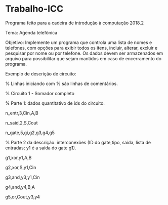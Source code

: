 # Trabalho-ICC

Programa feito para a cadeira de introdução à computação 2018.2

Tema: Agenda telefônica

Objetivo: Implemente um programa que controla uma lista de
nomes e telefones, com opções para exibir todos os itens, incluir, alterar, excluir e
pesquisar por nome ou por telefone. Os dados devem ser armazenados em arquivo
para possibilitar que sejam mantidos em caso de encerramento do programa.

Exemplo de descrição de circuito:


% Linhas iniciando com % são linhas de comentários.

% Circuito 1 - Somador completo

% Parte 1: dados quantitativo de ids do circuito.

n_entr,3,Cin,A,B

n_said,2,S,Cout

n_gate,5,gi,g2,g3,g4,g5

% Parte 2 da descrição: interconexões (ID do gate,tipo, saída, lista de entradas; y1 é a saída do gate g1).

g1,xor,y1,A,B

g2,xor,S,y1,Cin

g3,and,y3,y1,Cin

g4,and,y4,B,A

g5,or,Cout,y3,y4
